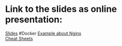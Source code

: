 # Link to the slides as online presentation:
[Slides](https://mueller-patrick.github.io/SE-e-Portfolio)
#Docker
[Example about Nginx](https://github.com/Mueller-Patrick/SE-e-Portfolio/blob/master/Code_Docker/Example%20NGinx/NGinxExample.md)  
[Cheat Sheets](https://github.com/Mueller-Patrick/SE-e-Portfolio/tree/master/Code_Docker/Docker%20Cheat%20Sheet)
